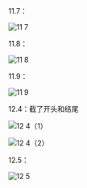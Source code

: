 11.7：

![11 7](https://github.com/WangXueFei11/homework/assets/144666483/9f33f8bf-9452-4b82-a468-7929e41bebad)

11.8：

![11 8](https://github.com/WangXueFei11/homework/assets/144666483/8e1d3024-c58c-455c-b00e-79b9834f2513)

11.9：

![11 9](https://github.com/WangXueFei11/homework/assets/144666483/88f33886-8997-4f56-86a1-e7352851832e)

12.4：截了开头和结尾

![12 4（1）](https://github.com/WangXueFei11/homework/assets/144666483/aaec9215-e7c0-44bd-8d7f-42cabbd86f76)

![12 4（2）](https://github.com/WangXueFei11/homework/assets/144666483/914899e2-3d70-4029-80cd-ce984804a27f)

12.5：

![12 5](https://github.com/WangXueFei11/homework/assets/144666483/1f6e52fc-4b4a-446f-b6ba-b67aa894f9f4)
